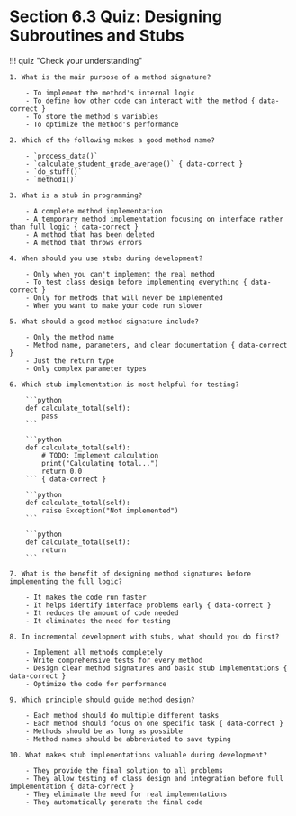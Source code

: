 # Section 6.3 Quiz: Designing Subroutines and Stubs

!!! quiz "Check your understanding"

    1. What is the main purpose of a method signature?

        - To implement the method's internal logic
        - To define how other code can interact with the method { data-correct }
        - To store the method's variables
        - To optimize the method's performance

    2. Which of the following makes a good method name?

        - `process_data()`
        - `calculate_student_grade_average()` { data-correct }
        - `do_stuff()`
        - `method1()`

    3. What is a stub in programming?

        - A complete method implementation
        - A temporary method implementation focusing on interface rather than full logic { data-correct }
        - A method that has been deleted
        - A method that throws errors

    4. When should you use stubs during development?

        - Only when you can't implement the real method
        - To test class design before implementing everything { data-correct }
        - Only for methods that will never be implemented
        - When you want to make your code run slower

    5. What should a good method signature include?

        - Only the method name
        - Method name, parameters, and clear documentation { data-correct }
        - Just the return type
        - Only complex parameter types

    6. Which stub implementation is most helpful for testing?

        ```python
        def calculate_total(self):
            pass
        ```

        ```python
        def calculate_total(self):
            # TODO: Implement calculation
            print("Calculating total...")
            return 0.0
        ``` { data-correct }

        ```python
        def calculate_total(self):
            raise Exception("Not implemented")
        ```

        ```python
        def calculate_total(self):
            return
        ```

    7. What is the benefit of designing method signatures before implementing the full logic?

        - It makes the code run faster
        - It helps identify interface problems early { data-correct }
        - It reduces the amount of code needed
        - It eliminates the need for testing

    8. In incremental development with stubs, what should you do first?

        - Implement all methods completely
        - Write comprehensive tests for every method
        - Design clear method signatures and basic stub implementations { data-correct }
        - Optimize the code for performance

    9. Which principle should guide method design?

        - Each method should do multiple different tasks
        - Each method should focus on one specific task { data-correct }
        - Methods should be as long as possible
        - Method names should be abbreviated to save typing

    10. What makes stub implementations valuable during development?

        - They provide the final solution to all problems
        - They allow testing of class design and integration before full implementation { data-correct }
        - They eliminate the need for real implementations
        - They automatically generate the final code
